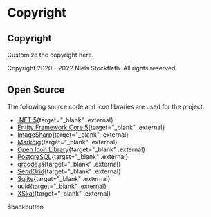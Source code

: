 # Copyright

## Copyright

Customize the copyright here.

Copyright 2020 - 2022 Niels Stockfleth. All rights reserved.

## Open Source

The following source code and icon libraries are used for the project:

- [.NET 5](https://docs.microsoft.com/en-us/dotnet/core/dotnet-five){target="_blank" .external}
- [Entity Framework Core 5](https://docs.microsoft.com/de-de/ef/core/what-is-new/ef-core-5.0/whatsnew){target="_blank" .external}
- [ImageSharp](https://github.com/SixLabors/ImageSharp){target="_blank" .external}
- [Markdig](https://github.com/xoofx/markdig){target="_blank" .external}
- [Open Icon Library](https://sourceforge.net/projects/openiconlibrary){target="_blank" .external}
- [PostgreSQL](https://www.nuget.org/packages/Npgsql){target="_blank" .external}
- [qrcode.js](https://github.com/davidshimjs/qrcodejs){target="_blank" .external}
- [SendGrid](https://github.com/sendgrid/sendgrid-csharp){target="_blank" .external}
- [Sqlite](https://www.nuget.org/packages/Microsoft.EntityFrameworkCore.Sqlite){target="_blank" .external}
- [uuid](https://github.com/uuidjs/uuid){target="_blank" .external}
- [XSkat](http://xskat.de/xskat-cards-de.html){target="_blank" .external}

$backbutton